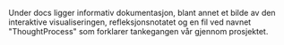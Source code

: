 Under docs ligger informativ dokumentasjon, blant annet et bilde av den interaktive visualiseringen, refleksjonsnotatet og en fil ved navnet "ThoughtProcess" som forklarer tankegangen vår gjennom prosjektet.
